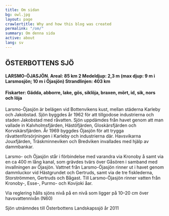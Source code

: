 ```yaml
---
title: Om sidan
bg: owl.jpg
layout: page
crawlertitle: Why and how this blog was created
permalink: "/om/"
summary: Om denna sida
active: about
lang: sv
---
```


## ÖSTERBOTTENS SJÖ

#### LARSMO-ÖJASJÖN. Areal: 85 km 2 Medeldjup: 2,3 m (max djup: 9 m i Larsmosjön; 10 m i Öjasjön) Strandlinjen: 403 km

#### Fiskarter: Gädda, abborre, lake, gös, siklöja, braxen, mört, id, sik, nors och löja

Larsmo-Öjasjön är belägen vid Bottenvikens kust, mellan städerna Karleby och Jakobstad. Sjön byggdes år 1962 för att tillgodose industrierna och staden Jakobstad med råvatten. Sjön uppdämdes från havet genom att man vallade in Kalvholmsfjärden, Hästöfjärden, Gloskärsfjärden och Korvskärsfjärden. År 1969 byggdes Öjasjön för att trygga råvattenförsörjningen i Karleby och industrierna där. Havsvikarna Jouxfjärden, Träskminneviken och Bredviken invallades med hjälp av dammbankar.

Larsmo- och Öjasjön står i förbindelse med varandra via Kronoby å samt via en ca 400 m lång kanal, som grävdes tvärs över Gåsören i samband med invallningen av Öjasjön. Vattnet från Larsmo-Öjasjön rinner ut i havet genom dammluckor vid Hästgrundet och Gertruds, samt via de tre fisklederna, Storströmmen, Gertruds och Bågast. Till Larsmo-Öjasjön rinner vatten från Kronoby-, Esse-, Purmo- och Kovijoki åar.

Via reglering hålls sjöns nivå på en nivå som ligger på 10–20 cm över havsvattennivån (N60)  

Sjön utnämndes till Österbottens Landskapssjö år 2011
